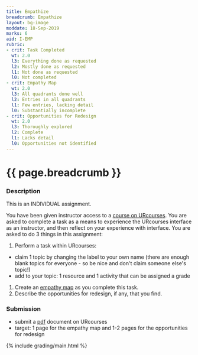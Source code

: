 ```yaml
---
title: Empathize
breadcrumb: Empathize
layout: bg-image
moddate: 18-Sep-2019
marks: 6
aid: I-EMP
rubric:
- crit: Task Completed
  wt: 2.0
  l3: Everything done as requested
  l2: Mostly done as requested
  l1: Not done as requested
  l0: Not completed
- crit: Empathy Map
  wt: 2.0
  l3: All quadrants done well
  l2: Entries in all quadrants
  l1: Few entries, lacking detail
  l0: Substantially incomplete
- crit: Opportunities for Redesign
  wt: 2.0
  l3: Thoroughly explored
  l2: Complete
  l1: Lacks detail
  l0: Opportunities not identified
---
```

# {{ page.breadcrumb }}

### Description

This is an INDIVIDUAL assignment.

You have been given instructor access to a [course on URcourses]( https://urcourses.uregina.ca/course/view.php?id=2168).
You are asked to complete a task as a means to experience the URcourses interface as an instructor, and then reflect on your experience with interface. You are asked to do 3 things in this assignment:

1. Perform a task within URcourses:
  * claim 1 topic by changing the label to your own name (there are enough blank topics for everyone - so be nice and don't claim someone else's topic!)
  * add to your topic: 1 resource and 1 activity that can be assigned a grade
1. Create an [empathy map](https://www.nngroup.com/articles/empathy-mapping/)
as you complete this task.
1. Describe the opportunities for redesign, if any, that you find.

### Submission

* submit a [pdf](https://en.wikipedia.org/wiki/PDF) document on URcourses
* target: 1 page for the empathy map and 1-2 pages for the opportunities for redesign

{% include grading/main.html %}
